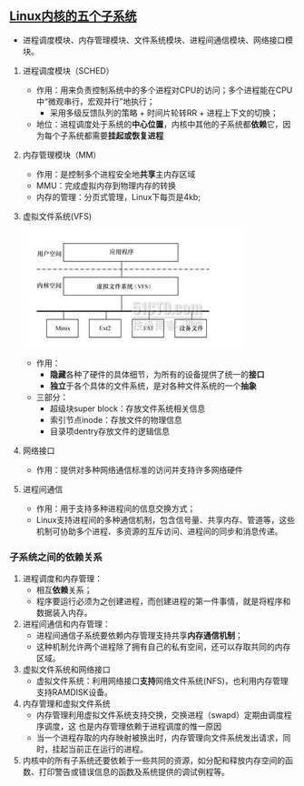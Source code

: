 ## [Linux内核的五个子系统](https://blog.csdn.net/xiaomage_307_/article/details/79117881)

+ 进程调度模块、内存管理模块、文件系统模块、进程间通信模块、网络接口模块。

1. 进程调度模块（SCHED）
   
   + 作用：用来负责控制系统中的多个进程对CPU的访问；多个进程能在CPU中“微观串行，宏观并行”地执行；
     + 采用多级反馈队列的策略 + 时间片轮转RR + 进程上下文的切换；
   + 地位：进程调度处于系统的**中心位置**，内核中其他的子系统都**依赖**它，因为每个子系统都需要**挂起或恢复进程**
   
2. 内存管理模块（MM）

   + 作用：是控制多个进程安全地**共享**主内存区域
   + MMU：完成虚拟内存到物理内存的转换
   + 内存的管理：分页式管理，Linux下每页是4kb;

3. 虚拟文件系统(VFS) 

   ![VFS_kernel.png](/OS/photo/VFS_kernel.png)

   + 作用：
     + **隐藏**各种了硬件的具体细节，为所有的设备提供了统一的**接口**
     + **独立**于各个具体的文件系统，是对各种文件系统的一个**抽象**
   + 三部分：
     + 超级块super block：存放文件系统相关信息
     + 索引节点inode：存放文件的物理信息
     + 目录项dentry存放文件的逻辑信息
   
4. 网络接口

   + 作用：提供对多种网络通信标准的访问并支持许多网络硬件

5. 进程间通信

   + 作用：用于支持多种进程间的信息交换方式；
   + Linux支持进程间的多种通信机制，包含信号量、共享内存、管道等，这些机制可协助多个进程、多资源的互斥访问、进程间的同步和消息传递。

### 子系统之间的依赖关系

1. 进程调度和内存管理：
   + 相互**依赖**关系；
   + 程序要运行必须为之创建进程，而创建进程的第一件事情，就是将程序和数据装入内存。
2. 进程间通信和内存管理：
   + 进程间通信子系统要依赖内存管理支持共享**内存通信机制**；
   + 这种机制允许两个进程除了拥有自己的私有空间，还可以存取共同的内存区域。
3. 虚拟文件系统和网络接口
   + 虚拟文件系统：利用网络接口**支持**网络文件系统(NFS)，也利用内存管理支持RAMDISK设备。
4. 内存管理和虚拟文件系统
   + 内存管理利用虚拟文件系统支持交换，交换进程（swapd）定期由调度程序调度，这                                                                                                                                                                                                                                                                                                                                                                                                                                                                                                                                                                                                                                                                                                                                                                                                                                                                                                                                                                                                                                                                                                                                                                                                                                                                                                                                                                                                                                                                                                                                                                                                                                                                                                                                                                                                                                                                                                                                                                                                                                                                                                                                                                                                                                                                                                                                                                                                                                                                                                                                                                                                                                                                                                                                                                                                                                                                                                                                                                              也是内存管理依赖于进程调度的惟一原因
   + 当一个进程存取的内存映射被换出时，内存管理向文件系统发出请求，同时，挂起当前正在运行的进程。
5. 内核中的所有子系统还要依赖于一些共同的资源，如分配和释放内存空间的函数、打印警告或错误信息的函数及系统提供的调试例程等。